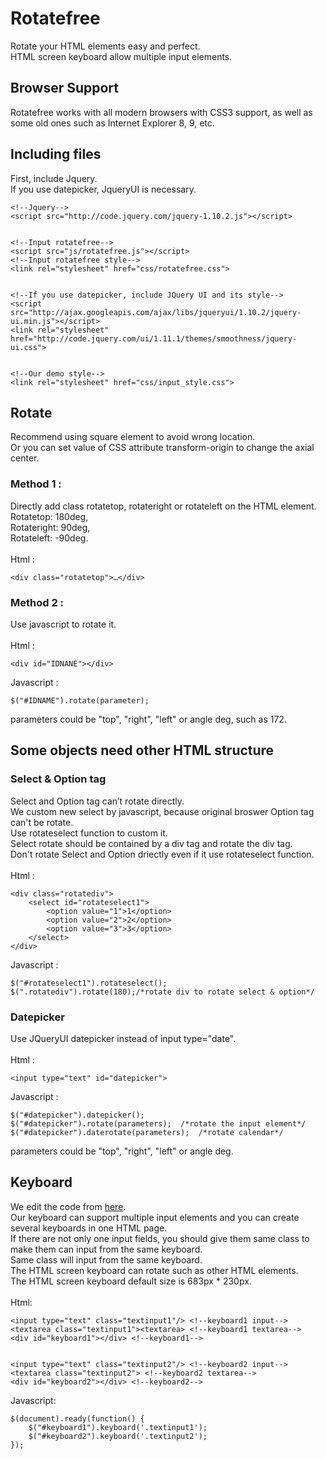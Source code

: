 Rotatefree
==============================
Rotate your HTML elements easy and perfect.<br>
HTML screen keyboard allow multiple input elements.

Browser Support
------------------------------
Rotatefree works with all modern browsers with CSS3 support, as well as some old ones such as Internet Explorer 8, 9, etc.

Including files 
------------------------------
First, include Jquery.<br>
If you use datepicker, JqueryUI is necessary.

    <!--Jquery-->
    <script src="http://code.jquery.com/jquery-1.10.2.js"></script>


    <!--Input rotatefree-->
    <script src="js/rotatefree.js"></script>
    <!--Input rotatefree style-->
    <link rel="stylesheet" href="css/rotatefree.css">


    <!--If you use datepicker, include JQuery UI and its style-->
    <script src="http://ajax.googleapis.com/ajax/libs/jqueryui/1.10.2/jquery-ui.min.js"></script>
    <link rel="stylesheet" href="http://code.jquery.com/ui/1.11.1/themes/smoothness/jquery-ui.css">


    <!--Our demo style-->
    <link rel="stylesheet" href="css/input_style.css">

Rotate
------------------------------
Recommend using square element to avoid wrong location.<br>
Or you can set value of CSS attribute transform-origin to change the axial center.

### Method 1 :
Directly add class rotatetop, rotateright or rotateleft on the HTML element.<br>
Rotatetop: 180deg,<br>
Rotateright: 90deg,<br>
Rotateleft: -90deg.<br>
<br>
Html :

    <div class="rotatetop">…</div>

### Method 2 : 
Use javascript to rotate it.<br>
<br>
Html :

    <div id="IDNANE"></div>
Javascript :

    $("#IDNAME").rotate(parameter);

parameters could be "top", "right", "left" or angle deg, such as 172.

Some objects need other HTML structure
-----------------------------------------
### Select & Option tag 
Select and Option tag can’t rotate directly.<br>
We custom new select by javascript, because original broswer Option tag can't be rotate.<br>
Use rotateselect function to custom it.<br>
Select rotate should be contained by a div tag and rotate the div tag.<br>
Don't rotate Select and Option driectly even if it use rotateselect function.<br>
<br>
Html :

    <div class="rotatediv">
        <select id="rotateselect1">
    		<option value="1">1</option>
    		<option value="2">2</option>
    		<option value="3">3</option>
    	</select>
    </div>
Javascript :

    $("#rotateselect1").rotateselect();
    $(".rotatediv").rotate(180);/*rotate div to rotate select & option*/

### Datepicker 
Use JQueryUI datepicker instead of input type="date".<br>
<br>
Html :

    <input type="text" id="datepicker">
Javascript :

    $("#datepicker").datepicker();
    $("#datepicker").rotate(parameters);  /*rotate the input element*/
    $("#datepicker").daterotate(parameters);  /*rotate calendar*/

parameters could be "top", "right", "left" or angle deg.

Keyboard
----------------------------------------
We edit the code from <a href="http://code.tutsplus.com/tutorials/creating-a-keyboard-with-css-and-jquery--net-5774">here</a>.<br>
Our keyboard can support multiple input elements and you can create several keyboards in one HTML page.<br>
If there are not only one input fields, you should give them same class to make them can input from the same keyboard.<br>
Same class will input from the same keyboard.<br>
The HTML screen keyboard can rotate such as other HTML elements.<br>
The HTML screen keyboard default size is 683px * 230px.<br>
<br>
Html:

    <input type="text" class="textinput1"/> <!--keyboard1 input-->
    <textarea class="textinput1"><textarea> <!--keyboard1 textarea-->
    <div id="keyboard1"></div> <!--keyboard1-->


    <input type="text" class="textinput2"/> <!--keyboard2 input-->
    <textarea class="textinput2"> <!--keyboard2 textarea-->
    <div id="keyboard2"></div> <!--keyboard2-->
Javascript:

    $(document).ready(function() {
        $("#keyboard1").keyboard('.textinput1');
        $("#keyboard2").keyboard('.textinput2');
    });
